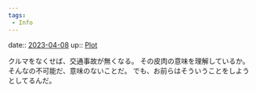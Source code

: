 ```yaml
---
tags:
 - Info
---
```


date:: [2023-04-08](/Daily_Note/2023-04-08.md)
up:: [Plot](Bar/Novel/Chaos/Plot.md)

クルマをなくせば、交通事故が無くなる。
その皮肉の意味を理解しているか。
そんなの不可能だ、意味のないことだ。
でも、お前らはそういうことをしようとしてるんだ。